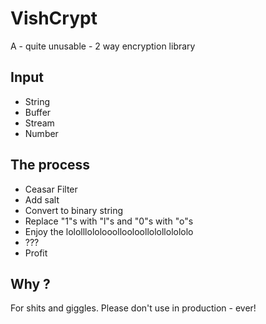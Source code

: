 # VishCrypt
A - quite unusable - 2 way encryption library

## Input

- String
- Buffer
- Stream
- Number

## The process

- Ceasar Filter
- Add salt
- Convert to binary string
- Replace "1"s with "l"s and "0"s with "o"s
- Enjoy the lololllololooollooloollolollolololo
- ???
- Profit

## Why ?

For shits and giggles. Please don't use in production - ever!
